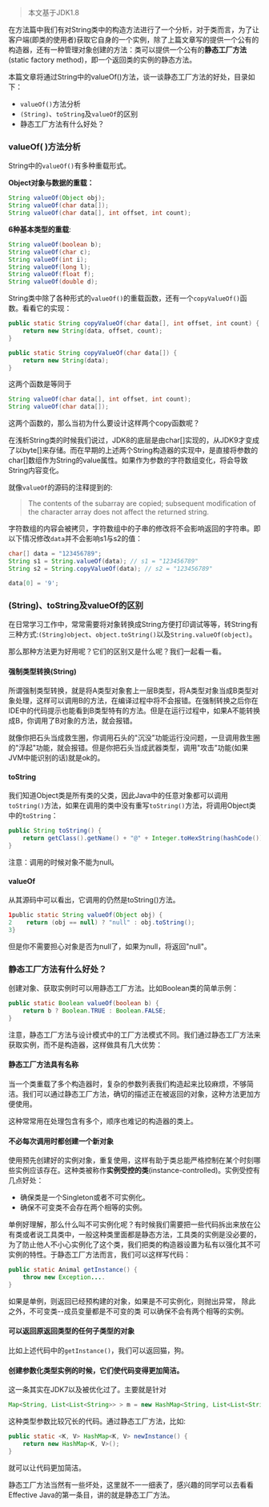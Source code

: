 > 本文基于JDK1.8

在方法篇中我们有对String类中的构造方法进行了一个分析，对于类而言，为了让客户端(即类的使用者)获取它自身的一个实例，除了上篇文章写的提供一个公有的构造器，还有一种管理对象创建的方法：类可以提供一个公有的**静态工厂方法**(static factory method)，即一个返回类的实例的静态方法。

本篇文章将通过String中的valueOf()方法，谈一谈静态工厂方法的好处，目录如下：

- `valueOf()`方法分析
- `(String)`、`toString`及`valueOf`的区别
- 静态工厂方法有什么好处？

### valueOf( )方法分析

String中的`valueOf()`有多种重载形式。

**Object对象与数据的重载：**

```java
String valueOf(Object obj);
String valueOf(char data[]);
String valueOf(char data[], int offset, int count);
```

**6种基本类型的重载**:

```java
String valueOf(boolean b);
String valueOf(char c);
String valueOf(int i);
String valueOf(long l);
String valueOf(float f);
String valueOf(double d);
```

String类中除了各种形式的`valueOf()`的重载函数，还有一个`copyValueOf()`函数。看看它的实现：

```java
public static String copyValueOf(char data[], int offset, int count) {
    return new String(data, offset, count);
}

public static String copyValueOf(char data[]) {
    return new String(data);
}
```

这两个函数是等同于

```java
String valueOf(char data[], int offset, int count);
String valueOf(char data[]);
```

这两个函数的，那么当初为什么要设计这样两个copy函数呢？

在浅析String类的时候我们说过，JDK8的底层是由char[]实现的，从JDK9才变成了以byte[]来存储。而在早期的上述两个String构造器的实现中，是直接将参数的char[]数组作为String的value属性。如果作为参数的字符数组变化，将会导致String内容变化。

就像`valueOf`的源码的注释提到的:

> The contents of the subarray are copied; subsequent modification of the character array does not affect the returned string.

字符数组的内容会被拷贝，字符数组中的子串的修改将不会影响返回的字符串。即以下情况修改`data`并不会影响s1与s2的值：

```java
char[] data = "123456789";
String s1 = String.valueOf(data); // s1 = "123456789"
String s2 = String.copyValueOf(data); // s2 = "123456789"

data[0] = '9';
```

### (String)、toString及valueOf的区别

在日常学习工作中，常常需要将对象转换成String方便打印调试等等，转String有三种方式:`(String)object`、`object.toString()`以及`String.valueOf(object)`。

那么那种方法更为好用呢？它们的区别又是什么呢？我们一起看一看。

#### 强制类型转换(String)

所谓强制类型转换，就是将A类型对象套上一层B类型，将A类型对象当成B类型对象处理，这样可以调用B的方法，在编译过程中将不会报错。在强制转换之后你在IDE中的代码提示也能看到B类型特有的方法。但是在运行过程中，如果A不能转换成B，你调用了B对象的方法，就会报错。

就像你把石头当成救生圈，你调用石头的"沉没"功能运行没问题，一旦调用救生圈的"浮起"功能，就会报错。但是你把石头当成武器类型，调用"攻击"功能(如果JVM中能识别的话)就是ok的。

#### toString

我们知道Object类是所有类的父类，因此Java中的任意对象都可以调用`toString()`方法，如果在调用的类中没有重写`toString()`方法，将调用Object类中的`toString`：

```java
public String toString() {
    return getClass().getName() + "@" + Integer.toHexString(hashCode());
}
```

注意：调用的时候对象不能为null。

#### valueOf

从其源码中可以看出，它调用的仍然是toString()方法。

```java
1public static String valueOf(Object obj) {
2    return (obj == null) ? "null" : obj.toString();
3}
```

但是你不需要担心对象是否为null了，如果为null，将返回"null"。

### 静态工厂方法有什么好处？

创建对象、获取实例时可以用静态工厂方法。比如Boolean类的简单示例：

```java
public static Boolean valueOf(boolean b) {
    return b ? Boolean.TRUE : Boolean.FALSE;
}
```

注意，静态工厂方法与设计模式中的工厂方法模式不同。我们通过静态工厂方法来获取实例，而不是构造器，这样做具有几大优势：

#### 静态工厂方法具有名称

当一个类重载了多个构造器时，复杂的参数列表我们构造起来比较麻烦，不够简洁。我们可以通过静态工厂方法，确切的描述正在被返回的对象，这种方法更加方便使用。

这种常常用在处理包含有多个，顺序也难记的构造器的类上。

#### 不必每次调用时都创建一个新对象

使用预先创建好的实例对象，重复使用，这样有助于类总能严格控制在某个时刻哪些实例应该存在。这种类被称作**实例受控的类**(instance-controlled)。实例受控有几点好处：

- 确保类是一个Singleton或者不可实例化。
- 确保不可变类不会存在两个相等的实例。

单例好理解，那么什么叫不可实例化呢？有时候我们需要把一些代码拆出来放在公有类或者说工具类中，一般这种类里面都是静态方法，工具类的实例是没必要的，为了防止他人不小心实例化了这个类，我们把类的构造器设置为私有以强化其不可实例的特性。于静态工厂方法而言，我们可以这样写代码：

```java
public static Animal getInstance() {
    throw new Exception....
}
```

如果是单例，则返回已经预构建的对象，如果是不可实例化，则抛出异常，
除此之外，不可变类--成员变量都是不可变的类 可以确保不会有两个相等的实例。

#### 可以返回原返回类型的任何子类型的对象

比如上述代码中的`getInstance()`，我们可以返回猫，狗。

#### 创建参数化类型实例的时候，它们使代码变得更加简洁。

这一条其实在JDK7以及被优化过了。主要就是针对

```java
Map<String, List<List<String>> > m = new HashMap<String, List<List<String>>>();
```

这种类型参数比较冗长的代码。通过静态工厂方法，比如:

```java
public static <K, V> HashMap<K, V> newInstance() {
    return new HashMap<K, V>();
}
```

就可以让代码更加简洁。

静态工厂方法当然有一些坏处，这里就不一一细表了，感兴趣的同学可以去看看Effective Java的第一条目，讲的就是静态工厂方法。